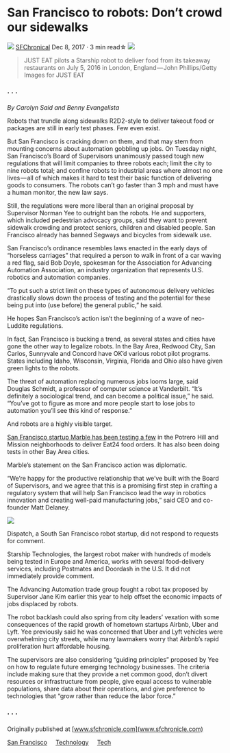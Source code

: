 # San Francisco to robots: Don’t crowd our sidewalks
![](https://cdn-images-1.medium.com/fit/c/50/50/0*mm7I2z_5A8Y3ISfr.jpg) [SFChronical](https://medium.com/@sfchronicle) 
Dec 8, 2017 &#xb7; 3 min read&star;
![](https://cdn-images-1.medium.com/max/1000/1*hNhMEqDPo1sPsOHwhk3pwA.jpeg)
> JUST EAT pilots a Starship robot to deliver food from its takeaway restaurants on July 5, 2016 in London, England — John Phillips/Getty Images for JUST EAT

### &#xb7; &#xb7; &#xb7;
*By Carolyn Said and Benny Evangelista*

Robots that trundle along sidewalks R2D2-style to deliver takeout food or packages are still in early test phases. Few even exist.

But San Francisco is cracking down on them, and that may stem from mounting concerns about automation gobbling up jobs. On Tuesday night, San Francisco’s Board of Supervisors unanimously passed tough new regulations that will limit companies to three robots each; limit the city to nine robots total; and confine robots to industrial areas where almost no one lives — all of which makes it hard to test their basic function of delivering goods to consumers. The robots can’t go faster than 3 mph and must have a human monitor, the new law says.

Still, the regulations were more liberal than an original proposal by Supervisor Norman Yee to outright ban the robots. He and supporters, which included pedestrian advocacy groups, said they want to prevent sidewalk crowding and protect seniors, children and disabled people. San Francisco already has banned Segways and bicycles from sidewalk use.

San Francisco’s ordinance resembles laws enacted in the early days of “horseless carriages” that required a person to walk in front of a car waving a red flag, said Bob Doyle, spokesman for the Association for Advancing Automation Association, an industry organization that represents U.S. robotics and automation companies.

“To put such a strict limit on these types of autonomous delivery vehicles drastically slows down the process of testing and the potential for these being put into (use before) the general public,” he said.

He hopes San Francisco’s action isn’t the beginning of a wave of neo-Luddite regulations.

In fact, San Francisco is bucking a trend, as several states and cities have gone the other way to legalize robots. In the Bay Area, Redwood City, San Carlos, Sunnyvale and Concord have OK’d various robot pilot programs. States including Idaho, Wisconsin, Virginia, Florida and Ohio also have given green lights to the robots.

The threat of automation replacing numerous jobs looms large, said Douglas Schmidt, a professor of computer science at Vanderbilt. “It’s definitely a sociological trend, and can become a political issue,” he said. “You’ve got to figure as more and more people start to lose jobs to automation you’ll see this kind of response.”

And robots are a highly visible target.

[San Francisco startup Marble has been testing a few](https://www.sfgate.com/news/article/Robots-to-deliver-Yelp-Eat24-dinners-in-two-SF-11066641.php) in the Potrero Hill and Mission neighborhoods to deliver Eat24 food orders. It has also been doing tests in other Bay Area cities.

Marble’s statement on the San Francisco action was diplomatic.

“We’re happy for the productive relationship that we’ve built with the Board of Supervisors, and we agree that this is a promising first step in crafting a regulatory system that will help San Francisco lead the way in robotics innovation and creating well-paid manufacturing jobs,” said CEO and co-founder Matt Delaney.

![](https://cdn-images-1.medium.com/max/800/0*uvNScFek-SSsHpZn.jpg)


Dispatch, a South San Francisco robot startup, did not respond to requests for comment.

Starship Technologies, the largest robot maker with hundreds of models being tested in Europe and America, works with several food-delivery services, including Postmates and Doordash in the U.S. It did not immediately provide comment.

The Advancing Automation trade group fought a robot tax proposed by Supervisor Jane Kim earlier this year to help offset the economic impacts of jobs displaced by robots.

The robot backlash could also spring from city leaders’ vexation with some consequences of the rapid growth of hometown startups Airbnb, Uber and Lyft. Yee previously said he was concerned that Uber and Lyft vehicles were overwhelming city streets, while many lawmakers worry that Airbnb’s rapid proliferation hurt affordable housing.

The supervisors are also considering “guiding principles” proposed by Yee on how to regulate future emerging technology businesses. The criteria include making sure that they provide a net common good, don’t divert resources or infrastructure from people, give equal access to vulnerable populations, share data about their operations, and give preference to technologies that “grow rather than reduce the labor force.”
### &#xb7; &#xb7; &#xb7;
 Originally published at [www.sfchronicle.com](www.sfchronicle.com)

[San Francisco](https://medium.com/tag/san-francisco)  &nbsp;&nbsp;&nbsp; [Technology](https://medium.com/tag/technology) &nbsp;&nbsp;&nbsp; [Tech](https://medium.com/tag/tech)
